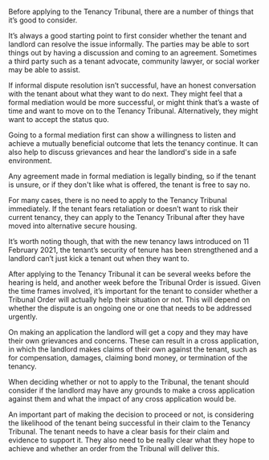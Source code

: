 

Before applying to the Tenancy Tribunal, there are a number of things that it’s good to consider.

It’s always a good starting point to first consider whether the tenant and landlord can resolve the issue informally. The parties may be able to sort things out by having a discussion and coming to an agreement. Sometimes a third party such as a tenant advocate, community lawyer, or social worker may be able to assist.

If informal dispute resolution isn’t successful, have an honest conversation with the tenant about what they want to do next. They might feel that a formal mediation would be more successful, or might think that’s a waste of time and want to move on to the Tenancy Tribunal. Alternatively, they might want to accept the status quo.

Going to a formal mediation first can show a willingness to listen and achieve a mutually beneficial outcome that lets the tenancy continue. It can also help to discuss grievances and hear the landlord's side in a safe environment.

Any agreement made in formal mediation is legally binding, so if the tenant is unsure, or if they don't like what is offered, the tenant is free to say no.

For many cases, there is no need to apply to the Tenancy Tribunal immediately. If the tenant fears retaliation or doesn’t want to risk their current tenancy, they can apply to the Tenancy Tribunal after they have moved into alternative secure housing.

It’s worth noting though, that with the new tenancy laws introduced on 11 February 2021, the tenant’s security of tenure has been strengthened and a landlord can’t just kick a tenant out when they want to.

After applying to the Tenancy Tribunal it can be several weeks before the hearing is held, and another week before the Tribunal Order is issued. Given the time frames involved, it’s important for the tenant to consider whether a Tribunal Order will actually help their situation or not. This will depend on whether the dispute is an ongoing one or one that needs to be addressed urgently.

On making an application the landlord will get a copy and they may have their own grievances and concerns. These can result in a cross application, in which the landlord makes claims of their own against the tenant, such as for compensation, damages, claiming bond money, or termination of the tenancy.

When deciding whether or not to apply to the Tribunal, the tenant should consider if the landlord may have any grounds to make a cross application against them and what the impact of any cross application would be.

An important part of making the decision to proceed or not, is considering the likelihood of the tenant being successful in their claim to the Tenancy Tribunal. The tenant needs to have a clear basis for their claim and evidence to support it. They also need to be really clear what they hope to achieve and whether an order from the Tribunal will deliver this.
